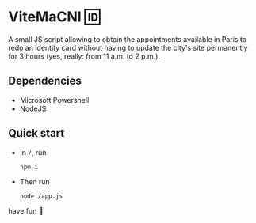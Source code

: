 # ViteMaCNI 🆔
A small JS script allowing to obtain the appointments available in Paris to redo an identity card without having to update the city's site permanently for 3 hours (yes, really: from 11 a.m. to 2 p.m.).

## Dependencies
- Microsoft Powershell
- [NodeJS](https://nodejs.org/)

## Quick start
- In `/`, run
    ```shell
    npm i
    ```
- Then run
    ```shell
    node /app.js
    ```
have fun 🙂
